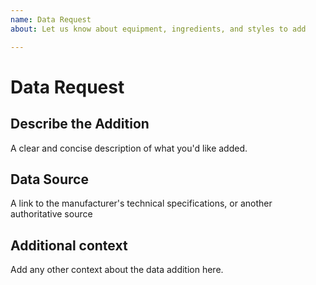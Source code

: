 ```yaml
---
name: Data Request
about: Let us know about equipment, ingredients, and styles to add

---
```


# Data Request

## Describe the Addition

A clear and concise description of what you'd like added.

## Data Source

A link to the manufacturer's technical specifications, or another authoritative source

## Additional context

Add any other context about the data addition here.
